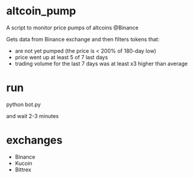# altcoin_pump
A script to monitor price pumps of altcoins @Binance

Gets data from Binance exchange and then filters tokens that:
- are not yet pumped (the price is < 200% of 180-day low)
- price went up at least 5 of 7 last days
- trading volume for the last 7 days was at least x3 higher than average

# run

python bot.py 

and wait 2-3 minutes

# exchanges

- Binance
- Kucoin
- Bittrex

